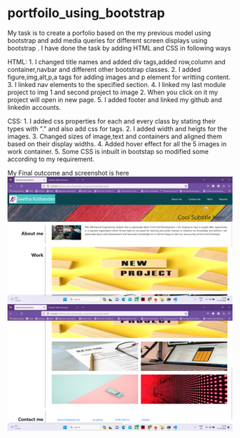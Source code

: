 # portfoilo_using_bootstrap
 My task is to create a porfolio based on the my previous model using bootstrap and add media queries for different screen displays using bootstrap . I have done the task by adding HTML and CSS in following ways

  HTML:
    1. I changed title names and added div tags,added row,column and container,navbar and different other bootstrap classes.
    2. I added figure,img,alt,p,a tags for adding images and p element for writting content.
    3. I linked nav elements to the specified section.
    4. I linked my last module project to img 1 and second project to image 2. When you click on it my project will open in new page.
    5. I added footer and linked my github and linkedin accounts.

  CSS:
    1. I added css properties for each and every class by stating their types with "." and also add css for tags.
    2. I added width and heigts for the images.
    3. Changed sizes of image,text and containers and aligned them based on their display widths.
    4. Added hover effect for all the 5 images in work container.
    5. Some CSS is inbuilt in bootstap so modified some according to my requirement.

 My Final outcome and screenshot is here![screenshot1](<Screenshot (133)-1.png>)
 ![screenshot2](<Screenshot (135).png>)